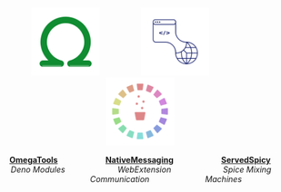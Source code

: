 
<br>

<div align = center>

[<img
    width = 120
    src = 'Assets/OmegaTools.png'
/>][OmegaTools]                          
[<img
    width = 120
    src = 'Assets/NativeMessaging.png'
/>][NativeMessaging]                          
[<img
    width = 120
    src = 'Assets/ServedSpicy.png'
/>][ServedSpicy]

**[OmegaTools]**                        **[NativeMessaging]**                        **[ServedSpicy]**<br>
 *Deno Modules*                           *WebExtension*                            *Spice Mixing* <br>
                          *Communication*                            *Machines*

</div>

<br>


<!----------------------------------------------------------------------------->

[NativeMessaging]: https://github.com/NativeMessaging
[ServedSpicy]: https://github.com/ServedSpicy
[OmegaTools]: https://github.com/OmegaTools
